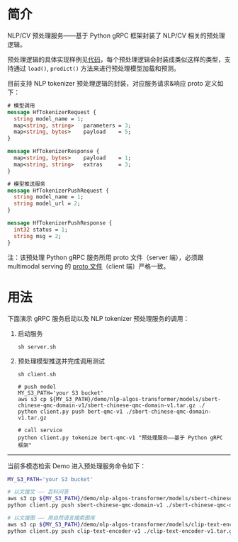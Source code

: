 # 简介

NLP/CV 预处理服务——基于 Python gRPC 框架封装了 NLP/CV 相关的预处理逻辑。

预处理逻辑的具体实现样例见[代码](./hf_preprocessor/hf_tokenizer.py)，每个预处理逻辑会封装成类似这样的类型，支持通过 `load()`, `predict()` 方法来进行预处理模型加载和预测。

目前支持 NLP tokenizer 预处理逻辑的封装，对应服务请求&响应 proto 定义如下：

```proto
# 模型调用
message HfTokenizerRequest {
  string model_name = 1;
  map<string, string>   parameters = 3;
  map<string, bytes>    payload    = 5;
}

message HfTokenizerResponse {
  map<string, bytes>    payload    = 1;
  map<string, string>   extras     = 3;
}

# 模型推送服务
message HfTokenizerPushRequest {
  string model_name = 1;
  string model_url = 2;
}

message HfTokenizerPushResponse {
  int32 status = 1;
  string msg = 2;
}
```

注：该预处理 Python gRPC 服务所用 proto 文件（server 端），必须跟 multimodal serving 的 [proto 文件](../multimodal_serving/src/main/protos/hf_preprocessor.proto)（client 端）严格一致。


# 用法

下面演示 gRPC 服务启动以及 NLP tokenizer 预处理服务的调用：

1. 启动服务

    ```shell
    sh server.sh
    ```

2. 预处理模型推送并完成调用测试

    ```shell
    sh client.sh
    
    # push model
    MY_S3_PATH='your S3 bucket'
    aws s3 cp ${MY_S3_PATH}/demo/nlp-algos-transformer/models/sbert-chinese-qmc-domain-v1/sbert-chinese-qmc-domain-v1.tar.gz ./
    python client.py push bert-qmc-v1 ./sbert-chinese-qmc-domain-v1.tar.gz
    
    # call service
    python client.py tokenize bert-qmc-v1 "预处理服务——基于 Python gRPC 框架"
    ```

------

当前多模态检索 Demo 进入预处理服务命令如下：

```bash
MY_S3_PATH='your S3 bucket'

# 以文搜文 —— 百科问答
aws s3 cp ${MY_S3_PATH}/demo/nlp-algos-transformer/models/sbert-chinese-qmc-domain-v1/sbert-chinese-qmc-domain-v1.tar.gz ./
python client.py push sbert-chinese-qmc-domain-v1 ./sbert-chinese-qmc-domain-v1.tar.gz

# 以文搜图 —— 用自然语言搜索图库
aws s3 cp ${MY_S3_PATH}/demo/nlp-algos-transformer/models/clip-text-encoder-v1/clip-text-encoder-v1.tar.gz ./
python client.py push clip-text-encoder-v1 ./clip-text-encoder-v1.tar.gz
```
